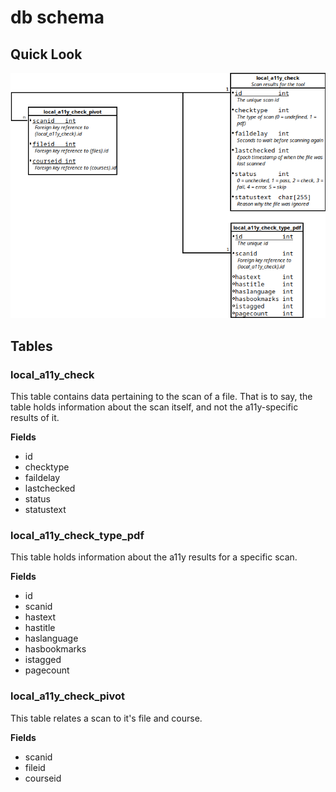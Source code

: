 # db schema


## Quick Look

![Plugin database schema](dbschema.png)


## Tables

### local_a11y_check

This table contains data pertaining to the scan of a file. That is to say, the table holds information about the scan itself, and not the a11y-specific results of it.

**Fields**

* id
* checktype
* faildelay
* lastchecked
* status
* statustext


### local_a11y_check_type_pdf

This table holds information about the a11y results for a specific scan.

**Fields**

* id
* scanid
* hastext
* hastitle
* haslanguage
* hasbookmarks
* istagged
* pagecount

### local_a11y_check_pivot

This table relates a scan to it's file and course.

**Fields**

* scanid
* fileid
* courseid
